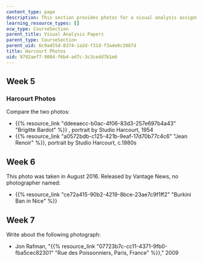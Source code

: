 ```yaml
---
content_type: page
description: This section provides photos for a visual analysis assignment.
learning_resource_types: []
ocw_type: CourseSection
parent_title: Visual Analysis Papers
parent_type: CourseSection
parent_uid: 6c9a455d-8374-1a2d-f31d-f3a4e0c2087d
title: Harcourt Photos
uid: 9792aef7-9004-f6b4-ad7c-3c3ce4d7b1e6
---
```


Week 5
------

### Harcourt Photos

Compare the two photos:

*   {{% resource_link "ddeeaecc-b0ac-4f06-83d3-257e697b4a43" "Brigitte Bardot" %}} , portrait by Studio Harcourt, 1954
*   {{% resource_link "a0572bdb-c125-421b-9eaf-17d70b77c4c6" "Jean Renoir" %}}, portrait by Studio Harcourt, c.1980s

Week 6
------

This photo was taken in August 2016. Released by Vantage News, no photographer named:

*   {{% resource_link "ce72a415-90b2-4219-8bce-23ae7c9f1ff2" "Burkini Ban in Nice" %}}

Week 7
------

Write about the following photograph:

*   Jon Rafman, "{{% resource_link "07723b7c-cc11-4371-9fb0-fba5cec82301" "Rue des Poissonniers, Paris, France" %}}," 2009